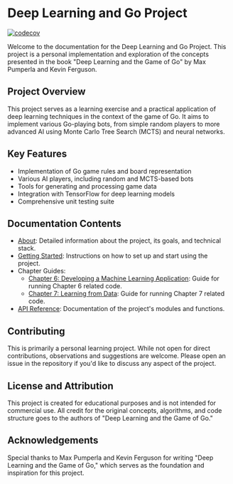 # Deep Learning and Go Project

[![codecov](https://codecov.io/gh/ghiret/my_go_player/graph/badge.svg?token=GURIMLWFMA)](https://codecov.io/gh/ghiret/my_go_player)

Welcome to the documentation for the Deep Learning and Go Project. This project is a personal implementation and exploration of the concepts presented in the book "Deep Learning and the Game of Go" by Max Pumperla and Kevin Ferguson.

## Project Overview

This project serves as a learning exercise and a practical application of deep learning techniques in the context of the game of Go. It aims to implement various Go-playing bots, from simple random players to more advanced AI using Monte Carlo Tree Search (MCTS) and neural networks.

## Key Features

- Implementation of Go game rules and board representation
- Various AI players, including random and MCTS-based bots
- Tools for generating and processing game data
- Integration with TensorFlow for deep learning models
- Comprehensive unit testing suite

## Documentation Contents

- [About](about.md): Detailed information about the project, its goals, and technical stack.
- [Getting Started](getting-started.md): Instructions on how to set up and start using the project.
- Chapter Guides:
  - [Chapter 6: Developing a Machine Learning Application](chapter6.md): Guide for running Chapter 6 related code.
  - [Chapter 7: Learning from Data](chapter7.md): Guide for running Chapter 7 related code.
- [API Reference](api-reference.md): Documentation of the project's modules and functions.

## Contributing

This is primarily a personal learning project. While not open for direct contributions, observations and suggestions are welcome. Please open an issue in the repository if you'd like to discuss any aspect of the project.

## License and Attribution

This project is created for educational purposes and is not intended for commercial use. All credit for the original concepts, algorithms, and code structure goes to the authors of "Deep Learning and the Game of Go."

## Acknowledgements

Special thanks to Max Pumperla and Kevin Ferguson for writing "Deep Learning and the Game of Go," which serves as the foundation and inspiration for this project.
